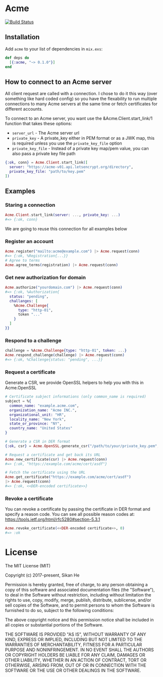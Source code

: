 # Acme
[![Build Status](https://semaphoreci.com/api/v1/sikanhe/acme/branches/master/badge.svg)](https://semaphoreci.com/sikanhe/acme)
## Installation

Add `acme` to your list of dependencies in `mix.exs`:

```elixir
def deps do
  [{:acme, "~> 0.1.0"}]
end
```

## How to connect to an Acme server

All client request are called with a connection. I chose to do it this
way (over something like hard coded config) so you have the flexability
to run multiple connections to many Acme servers at the same time or fetch
certificates for different accounts.

To connect to an Acme server, you want use the &Acme.Client.start_link/1 function
that takes these options:

  * `server_url` - The Acme server url
  * `private_key` - A private_key either in PEM format or as a JWK map, this is
  required unless you use the `private_key_file` option
  * `private_key_file` - Instead of a private key map/pem value, you can also pass
  a private key file path

```elixir
{:ok, conn} = Acme.Client.start_link([
  server: "https://acme-v01.api.letsencrypt.org/directory",
  private_key_file: "path/to/key.pem"
])
```

## Examples

### Staring a connection
```elixir
Acme.Client.start_link(server: ..., private_key: ...)
#=> {:ok, conn}
```

We are going to reuse this connection for all examples below

### Register an account
```elixir
Acme.register("mailto:acme@example.com") |> Acme.request(conn)
#=> {:ok, %Registration{...}}
# Agree to terms
Acme.agree_terms(registration) |> Acme.request(conn)
```

### Get new authorization for domain
```elixir
Acme.authorize("yourdomain.com") |> Acme.request(conn)
#=> {:ok, %Authorization{
  status: "pending",
  challanges: [
    %Acme.Challenge{
      type: "http-01",
      token "..."
    }
  ]
}}
```

### Respond to a challenge
```elixir
challenge = %Acme.Challenge{type: "http-01", token: ...}
Acme.respond_challenge(challenge) |> Acme.request(conn)
#=> {:ok, %Challenge{status: "pending", ...}}
```

### Request a certificate
Generate a CSR, we provide OpenSSL helpers to help you with this
in Acme.OpenSSL

```elixir
# Certificate subject informations (only common_name is required)
subject = %{
  common_name: "example.acme.com",
  organization_name: "Acme INC.",
  organizational_unit: "HR",
  locality_name: "New York",
  state_or_province: "NY",
  country_name: "United States"
}

# Generate a CSR in DER format
{:ok, csr} = Acme.OpenSSL.generate_csr("/path/to/your/private_key.pem", subject)

# Request a certificate and get back its URL
Acme.new_certificate(csr) |> Acme.request(conn)
#=> {:ok, "https://example.com/acme/cert/asdf"}

# Fetch the certificate using the URL
Acme.get_certificate("https://example.com/acme/cert/asdf")
|> Acme.request(conn)
#=> {:ok, <<DER-encoded certificate>>}
```

### Revoke a certificate
You can revoke a certificate by passing the certificate in DER format
and specify a reason code.
You can see all possible reason codes at:
https://tools.ietf.org/html/rfc5280#section-5.3.1

```elixir
Acme.revoke_certificate(<<DER-encoded certificate>>, 0)
#=> :ok
```

# License
The MIT License (MIT)

Copyright (c) 2017-present, Sikan He

Permission is hereby granted, free of charge, to any person obtaining a copy of this software and associated documentation files (the "Software"), to deal in the Software without restriction, including without limitation the rights to use, copy, modify, merge, publish, distribute, sublicense, and/or sell copies of the Software, and to permit persons to whom the Software is furnished to do so, subject to the following conditions:

The above copyright notice and this permission notice shall be included in all copies or substantial portions of the Software.

THE SOFTWARE IS PROVIDED "AS IS", WITHOUT WARRANTY OF ANY KIND, EXPRESS OR IMPLIED, INCLUDING BUT NOT LIMITED TO THE WARRANTIES OF MERCHANTABILITY, FITNESS FOR A PARTICULAR PURPOSE AND NONINFRINGEMENT. IN NO EVENT SHALL THE AUTHORS OR COPYRIGHT HOLDERS BE LIABLE FOR ANY CLAIM, DAMAGES OR OTHER LIABILITY, WHETHER IN AN ACTION OF CONTRACT, TORT OR OTHERWISE, ARISING FROM, OUT OF OR IN CONNECTION WITH THE SOFTWARE OR THE USE OR OTHER DEALINGS IN THE SOFTWARE.